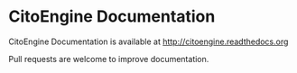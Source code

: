 CitoEngine Documentation
=========================

CitoEngine Documentation is available at http://citoengine.readthedocs.org

Pull requests are welcome to improve documentation.
